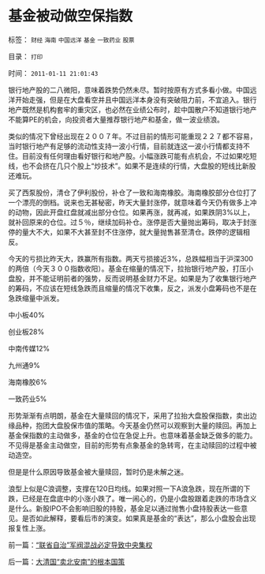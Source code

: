# 基金被动做空保指数

标签： `财经` `海南` `中国远洋` `基金` `一致药业` `股票` 

目录： `打印`

时间： `2011-01-11 21:01:43`

银行地产股的二八微阳，意味着跌势仍然未尽。暂时按原有方式多看小做。中国远洋开始走强，但是在大盘看空并且中国远洋本身没有突破阻力前，不宜追入。银行地产既然是机构套牢的重灾区，也必然在业绩公布时，趁中国散户不知道银行地产不能算PE的机会，向投资者大量推荐银行地产和基金，做一波业绩浪。

类似的情况下曾经出现在２００７年。不过目前的情形可能重现２２７都不容易，当时银行地产有足够的流动性支持一波小行情，目前就连这一波小行情都支持不住。目前没有任何理由看好银行和地产股。小幅涨跌可能有点机会，不过如果吃短线，也不会挤在几只个股上“炒技术”。如果不是连续的行情，大盘股的短线比新股还难玩。

买了西泵股份，清仓了伊利股份，补仓了一致和海南橡胶。海南橡胶部分仓位打了一个漂亮的倒档。说来也无甚秘密，昨天大量封涨停，就意味着今天仍有做多上冲的动物，因此开盘红盘就减出部分仓位。如果再涨，就再减，如果跌阴3%以上，就补回原来的仓位。过５％，继续加码补仓。涨停是否大量抛出筹码，取决于封涨停的量大不大，如果不大甚至封不住涨停，就大量抛售甚至清仓。跌停的逻辑相反。

今天的亏损比昨天大，跌赢所有指数。两天亏损接近3%，总跌幅相当于沪深300的两倍（今天３００指数收阳）。基金在缩量的情况下，拉抬银行地产股，打压小盘股，并不能证明前者的强势，反而说明基金财力不足。如果是为了收集银行地产的筹码，不应该在短线急跌而且缩量的情况下收集，反之，派发小盘筹码也不是在急跌缩量中派发。

中小板40%

创业板28%

中南传媒12%

九州通9%

海南橡胶6%

一致药业5%

形势渐渐有点明朗，基金在大量赎回的情况下，采用了拉抬大盘股保指数，卖出边缘品种，抱团大盘股保市值的策略。今天基金仍然可以观察到大量的赎回。再加上基金保指数的主动做多，基金的仓位在急促上升。也意味着基金缺乏做多的能力。不见得是基金主动做空，目前的形势有点象基金的急转弯，在主动赎回的过程中被动造空。

但是是什么原因导致基金被大量赎回，暂时仍是未解之迷。

浪型上似是C浪调整，支撑在120日均线。如果对照一下A浪急跌，现在所谓的下跌，已经是在盘底中的小涨小跌了。唯一闹心的，仍是小盘股跟着走跌的市场含义是什么。新股IPO不会影响旧股的持股，基金足以通过抛售小盘持股表达一些意见。是否如此解释，要看后市的演变。如果真是基金的“表达”，那么小盘股会出现报复性上涨。



前一篇：[“联省自治”军阀混战必定导致中央集权](../../../2011/1/10/“联省自治”军阀混战必定导致中央集权.md)

后一篇：[大清国“卖北安南”的根本国策](../../../2011/1/11/大清国“卖北安南”的根本国策.md)